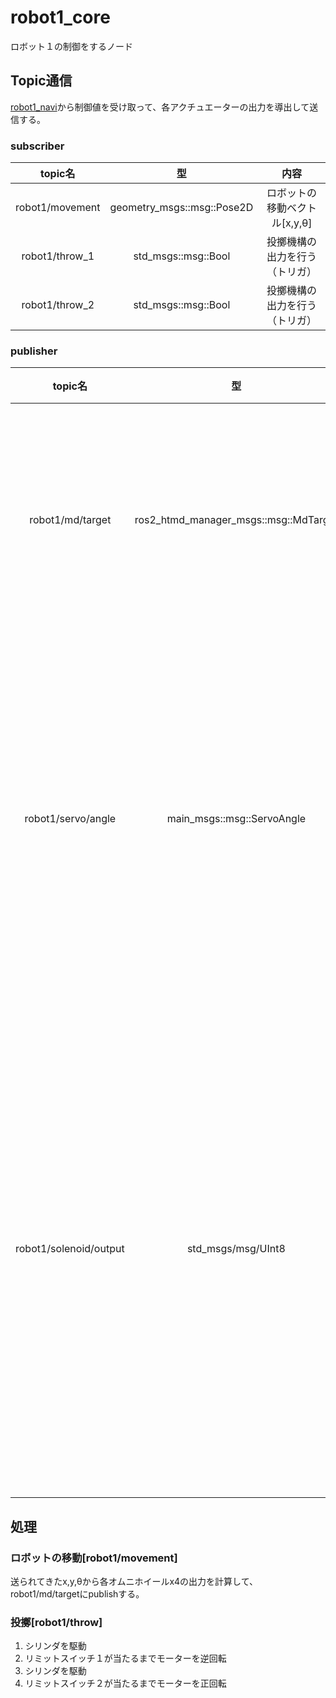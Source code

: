# robot1_core
ロボット１の制御をするノード

## Topic通信
[robot1_navi](robot1_navi.md)から制御値を受け取って、各アクチュエーターの出力を導出して送信する。

### subscriber
|topic名|型|内容|
|:-:|:-:|:-:|
|robot1/movement|geometry_msgs::msg::Pose2D|ロボットの移動ベクトル[x,y,θ]|
|robot1/throw_1|std_msgs::msg::Bool|投擲機構の出力を行う（トリガ）|
|robot1/throw_2|std_msgs::msg::Bool|投擲機構の出力を行う（トリガ）|

### publisher
|topic名|型|内容|
|:-:|:-:|:-:|
|robot1/md/target|ros2_htmd_manager_msgs::msg::MdTarget|MDのIDとMDの目標値(制御値or出力値)|
|robot1/servo/angle|main_msgs::msg::ServoAngle|サーボモーターの角度とサーボモーターのチャンネル|
|robot1/solenoid/output|std_msgs/msg/UInt8|ソレノイドバルブの出力(bitごとにシリンダ一つ一つの出力が割り振られる)|

## 処理
### ロボットの移動[robot1/movement]
送られてきたx,y,θから各オムニホイールx4の出力を計算して、robot1/md/targetにpublishする。
### 投擲[robot1/throw]
1. シリンダを駆動
2. リミットスイッチ１が当たるまでモーターを逆回転
3. シリンダを駆動
4. リミットスイッチ２が当たるまでモーターを正回転